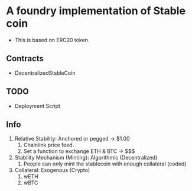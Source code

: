 # A foundry implementation of Stable coin

- This is based on ERC20 token.

## Contracts

- DecentralizedStableCoin

## TODO

- Deployment Script

## Info

1. Relative Stability: Anchored or pegged -> $1.00
   1. Chainlink price feed.
   2. Set a function to exchange ETH & BTC -> $$$
2. Stability Mechanism (Minting): Algorithmic (Decentralized)
   1. People can only mint the stablecoin with enough collateral (coded)
3. Collateral: Exogenous (Crypto)
   1. wETH
   2. wBTC
